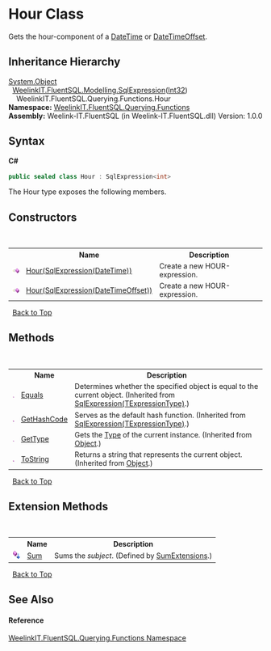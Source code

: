 # Hour Class
 

Gets the hour-component of a <a href="http://msdn2.microsoft.com/en-us/library/03ybds8y" target="_blank">DateTime</a> or <a href="http://msdn2.microsoft.com/en-us/library/bb341783" target="_blank">DateTimeOffset</a>.


## Inheritance Hierarchy
<a href="http://msdn2.microsoft.com/en-us/library/e5kfa45b" target="_blank">System.Object</a><br />&nbsp;&nbsp;<a href="6d3bd1b1-9588-4b2a-b617-fde5eea88b0a">WeelinkIT.FluentSQL.Modelling.SqlExpression</a>(<a href="http://msdn2.microsoft.com/en-us/library/td2s409d" target="_blank">Int32</a>)<br />&nbsp;&nbsp;&nbsp;&nbsp;WeelinkIT.FluentSQL.Querying.Functions.Hour<br />
**Namespace:**&nbsp;<a href="6b99a131-e31e-85f7-077f-e177553e0606">WeelinkIT.FluentSQL.Querying.Functions</a><br />**Assembly:**&nbsp;Weelink-IT.FluentSQL (in Weelink-IT.FluentSQL.dll) Version: 1.0.0

## Syntax

**C#**<br />
``` C#
public sealed class Hour : SqlExpression<int>
```

The Hour type exposes the following members.


## Constructors
&nbsp;<table><tr><th></th><th>Name</th><th>Description</th></tr><tr><td>![Public method](media/pubmethod.gif "Public method")</td><td><a href="a09ebdf0-9f23-804a-7559-e1b19312fc36">Hour(SqlExpression(DateTime))</a></td><td>
Create a new HOUR-expression.</td></tr><tr><td>![Public method](media/pubmethod.gif "Public method")</td><td><a href="160c2b57-b3db-d14d-0f89-cc47676acc66">Hour(SqlExpression(DateTimeOffset))</a></td><td>
Create a new HOUR-expression.</td></tr></table>&nbsp;
<a href="#hour-class">Back to Top</a>

## Methods
&nbsp;<table><tr><th></th><th>Name</th><th>Description</th></tr><tr><td>![Public method](media/pubmethod.gif "Public method")</td><td><a href="ae00aee5-284d-f58f-835e-ad7ea17d2b1d">Equals</a></td><td>
Determines whether the specified object is equal to the current object.
 (Inherited from <a href="6d3bd1b1-9588-4b2a-b617-fde5eea88b0a">SqlExpression(TExpressionType)</a>.)</td></tr><tr><td>![Public method](media/pubmethod.gif "Public method")</td><td><a href="ec3ad657-7cbf-b083-2dfc-067b8c9beac2">GetHashCode</a></td><td>
Serves as the default hash function.
 (Inherited from <a href="6d3bd1b1-9588-4b2a-b617-fde5eea88b0a">SqlExpression(TExpressionType)</a>.)</td></tr><tr><td>![Public method](media/pubmethod.gif "Public method")</td><td><a href="http://msdn2.microsoft.com/en-us/library/dfwy45w9" target="_blank">GetType</a></td><td>
Gets the <a href="http://msdn2.microsoft.com/en-us/library/42892f65" target="_blank">Type</a> of the current instance.
 (Inherited from <a href="http://msdn2.microsoft.com/en-us/library/e5kfa45b" target="_blank">Object</a>.)</td></tr><tr><td>![Public method](media/pubmethod.gif "Public method")</td><td><a href="http://msdn2.microsoft.com/en-us/library/7bxwbwt2" target="_blank">ToString</a></td><td>
Returns a string that represents the current object.
 (Inherited from <a href="http://msdn2.microsoft.com/en-us/library/e5kfa45b" target="_blank">Object</a>.)</td></tr></table>&nbsp;
<a href="#hour-class">Back to Top</a>

## Extension Methods
&nbsp;<table><tr><th></th><th>Name</th><th>Description</th></tr><tr><td>![Public Extension Method](media/pubextension.gif "Public Extension Method")</td><td><a href="602ca047-9f63-0883-c814-e23e3af82c18">Sum</a></td><td>
Sums the *subject*.
 (Defined by <a href="4ca3a777-8e8a-a09c-2353-cd024691fd04">SumExtensions</a>.)</td></tr></table>&nbsp;
<a href="#hour-class">Back to Top</a>

## See Also


#### Reference
<a href="6b99a131-e31e-85f7-077f-e177553e0606">WeelinkIT.FluentSQL.Querying.Functions Namespace</a><br />